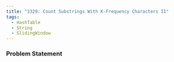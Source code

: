 ```yaml
---
title: "3329: Count Substrings With K-Frequency Characters II"
tags:
  - HashTable
  - String
  - SlidingWindow
---
```

### Problem Statement

